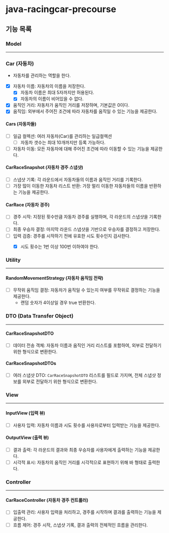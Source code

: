 # java-racingcar-precourse
## 기능 목록

### Model

---
### Car (자동차)
* 자동차를 관리하는 역할을 한다.
* [x] 자동차 이름: 자동차의 이름을 저장한다.
    * [x] 자동차 이름은 최대 5자까지만 허용된다.
    * [x] 자동차의 이름이 비어있을 수 없다.
* [x] 움직인 거리: 자동차가 움직인 거리를 저장하며, 기본값은 0이다.
* [x] 움직임: 외부에서 주어진 조건에 따라 자동차를 움직일 수 있는 기능을 제공한다.

#### Cars (자동차들)
* [ ] 일급 컬렉션: 여러 자동차(Car)를 관리하는 일급컬렉션
    * [ ] 자동차 갯수는 최대 10개까지만 등록 가능하다.
* [ ] 자동차 이동: 모든 자동차에 대해 주어진 조건에 따라 이동할 수 있는 기능을 제공한다.

#### CarRaceSnapshot (자동차 경주 스냅샷)
* [ ] 스냅샷 기록: 각 라운드에서 자동차들의 이름과 움직인 거리를 기록한다.
* [ ] 가장 많이 이동한 자동차 리스트 반환: 가장 멀리 이동한 자동차들의 이름을 반환하는 기능을 제공한다.

#### CarRace (자동차 경주)
* [ ] 경주 시작: 지정된 횟수만큼 자동차 경주를 실행하며, 각 라운드의 스냅샷을 기록한다.
* [ ] 최종 우승자 결정: 마지막 라운드 스냅샷을 기반으로 우승자를 결정하고 저장한다.
* [ ] 입력 검증: 경주를 시작하기 전에 유효한 시도 횟수인지 검사한다.
    * [x] 시도 횟수는 1번 이상 100번 이하여야 한다.


### Utility

---
#### RandomMovementStrategy (자동차 움직임 전략)
* [ ] 무작위 움직임 결정: 자동차가 움직일 수 있는지 여부를 무작위로 결정하는 기능을 제공한다.
    * 랜덤 숫자가 4이상일 경우 true 반환한다.

### DTO (Data Transfer Object)

---
#### CarRaceSnapshotDTO
* [ ] 데이터 전송 객체: 자동차 이름과 움직인 거리 리스트를 포함하여, 외부로 전달하기 위한 형식으로 변환한다.

#### CarRaceSnapshotDTOs
* [ ] 여러 스냅샷 DTO: `CarRaceSnapshotDTO` 리스트를 필드로 가지며, 전체 스냅샷 정보를 외부로 전달하기 위한 형식으로 변환한다.

### View

---
#### InputView (입력 뷰)
* [ ] 사용자 입력: 자동차 이름과 시도 횟수를 사용자로부터 입력받는 기능을 제공한다.

#### OutputView (출력 뷰)
* [ ] 결과 출력: 각 라운드의 결과와 최종 우승자를 사용자에게 출력하는 기능을 제공한다.
* [ ] 시각적 표시: 자동차의 움직인 거리를 시각적으로 표현하기 위해 바 형태로 출력한다.

### Controller

---
#### CarRaceController (자동차 경주 컨트롤러)
* [ ] 입출력 관리: 사용자 입력을 처리하고, 경주를 시작하며 결과를 출력하는 기능을 제공한다.
* [ ] 흐름 제어: 경주 시작, 스냅샷 기록, 결과 출력의 전체적인 흐름을 관리한다.